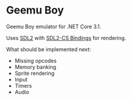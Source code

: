 # Geemu Boy
Geemu Boy emulator for .NET Core 3.1.

Uses [SDL2](https://www.libsdl.org/) with [SDL2-CS Bindings](https://github.com/flibitijibibo/SDL2-CS) for rendering.

What should be implemented next:
- Missing opcodes
- Memory banking
- Sprite rendering
- Input
- Timers
- Audio
